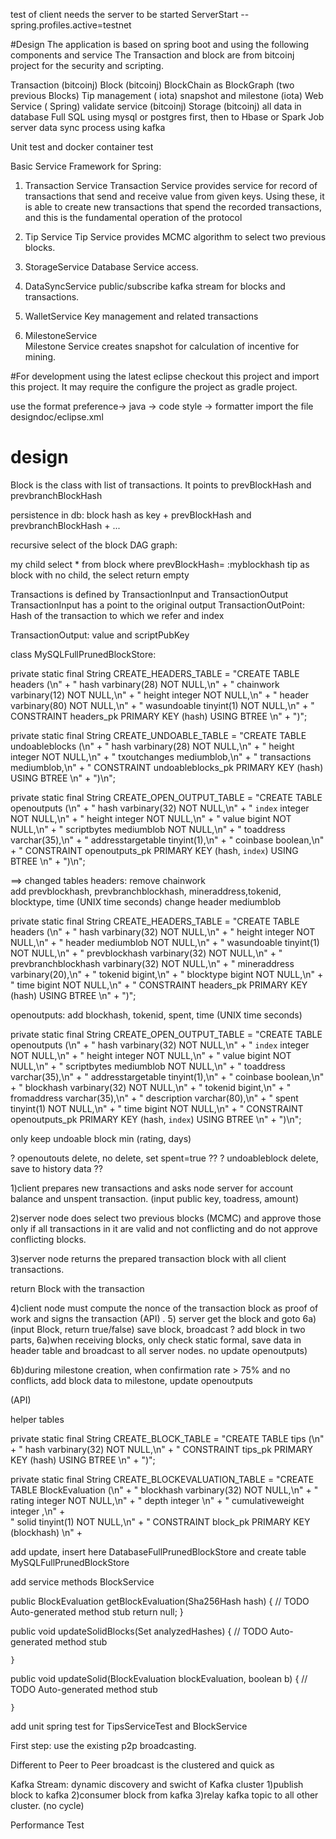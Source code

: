 test of client needs the server to be started
 ServerStart --spring.profiles.active=testnet

#Design
The application is based on spring boot and using the following components and service
The Transaction and block are from bitcoinj project for the  security and scripting.
 


Transaction (bitcoinj)
Block (bitcoinj) BlockChain as BlockGraph (two previous Blocks) 
Tip management (  iota)
snapshot and milestone (iota)
Web Service ( Spring)
validate service (bitcoinj)
Storage (bitcoinj) 
all data in database Full SQL using mysql or postgres first, then to Hbase or Spark Job server
data sync process using kafka

Unit test and docker container test

 

Basic Service Framework for Spring:

1) Transaction Service 
Transaction Service  provides service for record of transactions that send and receive value from given keys. Using these,
it is able to create new transactions that spend the recorded transactions, and this is the fundamental operation
of the  protocol

2) Tip Service
 Tip Service provides MCMC algorithm to select two previous blocks.
 
3) StorageService
Database Service access.

4) DataSyncService
public/subscribe kafka stream for blocks and transactions.

5) WalletService 
Key management  and  related transactions

6) MilestoneService  
Milestone Service creates snapshot for calculation of incentive for mining.

#For development using the latest eclipse
checkout this project and import this project. It may require the configure the project as gradle project.

use the format preference-> java -> code style -> formatter import the file designdoc/eclipse.xml
# design
Block is the class with list of transactions. It points to prevBlockHash and prevbranchBlockHash

persistence in db: block hash as key +  prevBlockHash and prevbranchBlockHash + ...

recursive select of the block DAG graph:

my child select * from block where prevBlockHash= :myblockhash
tip as block with no child, the select return empty


Transactions is defined by TransactionInput and TransactionOutput
TransactionInput has a point to the original output
TransactionOutPoint:  Hash of the transaction to which we refer and index 

TransactionOutput:
value and scriptPubKey




 class MySQLFullPrunedBlockStore:
 
   private static final String CREATE_HEADERS_TABLE = "CREATE TABLE headers (\n" +
            "    hash varbinary(28) NOT NULL,\n" +
            "    chainwork varbinary(12) NOT NULL,\n" +
            "    height integer NOT NULL,\n" +
            "    header varbinary(80) NOT NULL,\n" +
            "    wasundoable tinyint(1) NOT NULL,\n" +
            "    CONSTRAINT headers_pk PRIMARY KEY (hash) USING BTREE \n" +
            ")";

   private static final String CREATE_UNDOABLE_TABLE = "CREATE TABLE undoableblocks (\n" +
            "    hash varbinary(28) NOT NULL,\n" +
            "    height integer NOT NULL,\n" +
            "    txoutchanges mediumblob,\n" +
            "    transactions mediumblob,\n" +
            "    CONSTRAINT undoableblocks_pk PRIMARY KEY (hash) USING BTREE \n" +
            ")\n";
            
            
   private static final String CREATE_OPEN_OUTPUT_TABLE = "CREATE TABLE openoutputs (\n" +
            "    hash varbinary(32) NOT NULL,\n" +
            "    `index` integer NOT NULL,\n" +
            "    height integer NOT NULL,\n" +
            "    value bigint NOT NULL,\n" +
            "    scriptbytes mediumblob NOT NULL,\n" +
            "    toaddress varchar(35),\n" +
            "    addresstargetable tinyint(1),\n" +
            "    coinbase boolean,\n" +
            "    CONSTRAINT openoutputs_pk PRIMARY KEY (hash, `index`) USING BTREE \n" +
            ")\n";


==> changed tables 
	headers:  remove chainwork  
	          add  prevblockhash, prevbranchblockhash, mineraddress,tokenid, blocktype, time (UNIX time seconds)
	          change  header mediumblob
	


   private static final String CREATE_HEADERS_TABLE = "CREATE TABLE headers (\n" +
            "    hash varbinary(32) NOT NULL,\n" +
            "    height integer NOT NULL,\n" +
            "    header mediumblob NOT NULL,\n" +
            "    wasundoable tinyint(1) NOT NULL,\n" +
            "    prevblockhash  varbinary(32) NOT NULL,\n" +
            "    prevbranchblockhash  varbinary(32) NOT NULL,\n" +
            "    mineraddress varbinary(20),\n" +
            "    tokenid bigint,\n" +
            "    blocktype bigint NOT NULL,\n" +
            "    time bigint NOT NULL,\n" +
            "    CONSTRAINT headers_pk PRIMARY KEY (hash) USING BTREE \n" +
            ")";

openoutputs: add  blockhash, tokenid, spent, time (UNIX time seconds)

  private static final String CREATE_OPEN_OUTPUT_TABLE = "CREATE TABLE openoutputs (\n" +
            "    hash varbinary(32) NOT NULL,\n" +
            "    `index` integer NOT NULL,\n" +
            "    height integer NOT NULL,\n" +
            "    value bigint NOT NULL,\n" +
            "    scriptbytes mediumblob NOT NULL,\n" +
            "    toaddress varchar(35),\n" +
            "    addresstargetable tinyint(1),\n" +
            "    coinbase boolean,\n" +
            "    blockhash  varbinary(32)  NOT NULL,\n" +
            "    tokenid bigint,\n" +
            "    fromaddress varchar(35),\n" +
            "    description varchar(80),\n" +
            "    spent tinyint(1) NOT NULL,\n" +
            "    time bigint NOT NULL,\n" +
            "    CONSTRAINT openoutputs_pk PRIMARY KEY (hash, `index`) USING BTREE \n" +
            ")\n";


            

only keep undoable block  min (rating, days)       

? openoutouts delete,  no delete, set spent=true ??
? undoableblock delete, save to history data ?? 

1)client prepares new transactions and asks node server for account balance and unspent transaction. (input public key, toadress, amount)

2)server node does select two previous blocks (MCMC) and approve those only if all transactions in it are valid and  not conflicting and do not approve conflicting blocks.

3)server node returns the prepared transaction block with all client transactions. 

return Block with the  transaction 


4)client node must compute the nonce of the transaction block as proof of work and signs the transaction
(API) 
. 
5) server get the block and goto 6a)
(input Block, return true/false) save block, broadcast
? add block in two parts, 
6a)when receiving blocks, only check static formal, save data in header table and broadcast to all server nodes. no update openoutputs)

6b)during milestone creation, when confirmation rate > 75% and no conflicts, add block data to milestone, 
update openoutputs

(API)


helper tables

 private static final String CREATE_BLOCK_TABLE = "CREATE TABLE tips (\n" +
            "    hash varbinary(32) NOT NULL,\n" +
            "    CONSTRAINT tips_pk PRIMARY KEY (hash) USING BTREE \n" +
            ")";
 
private static final String CREATE_BLOCKEVALUATION_TABLE = "CREATE TABLE BlockEvaluation (\n" +
            "    blockhash varbinary(32) NOT NULL,\n" +
            "    rating integer NOT NULL,\n" +
            "    depth integer \n" +
            "    cumulativeweight  integer ,\n" +      
            "    solid tinyint(1) NOT NULL,\n" +
            "    CONSTRAINT block_pk PRIMARY KEY (blockhash)  \n" +
            


add update, insert here DatabaseFullPrunedBlockStore and create table MySQLFullPrunedBlockStore

add service methods BlockService

 public BlockEvaluation  getBlockEvaluation(Sha256Hash hash) {
        // TODO Auto-generated method stub
        return null;
    }

public void updateSolidBlocks(Set<Sha256Hash> analyzedHashes) {
        // TODO Auto-generated method stub
        
    }

public void updateSolid(BlockEvaluation blockEvaluation, boolean b) {
        // TODO Auto-generated method stub
        
    }

add unit spring test for TipsServiceTest and BlockService


First step: use the existing p2p broadcasting.

Different to Peer to Peer broadcast is the clustered and quick as 

Kafka Stream:
dynamic discovery and swicht of Kafka cluster 
1)publish block to kafka
2)consumer block from kafka
3)relay kafka topic to all other cluster. (no cycle)


Performance Test

